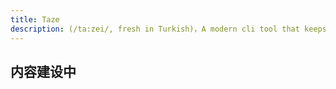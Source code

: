 ```yaml
---
title: Taze
description: (/ta:zei/, fresh in Turkish)，A modern cli tool that keeps your deps fresh
---
```


## 内容建设中

